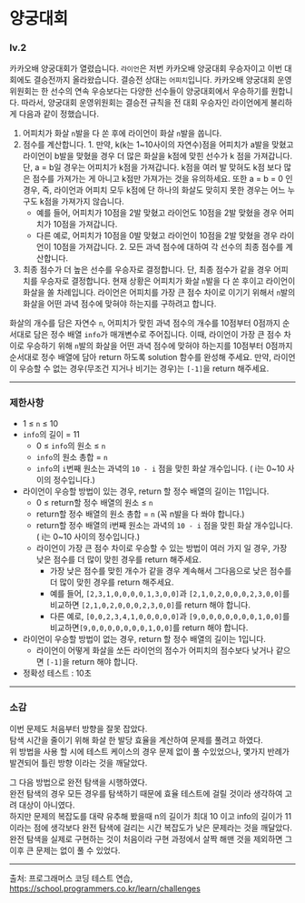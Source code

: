 # 양궁대회
### lv.2
카카오배 양궁대회가 열렸습니다.
`라이언`은 저번 카카오배 양궁대회 우승자이고 이번 대회에도 결승전까지 올라왔습니다. 결승전 상대는 `어피치`입니다.
카카오배 양궁대회 운영위원회는 한 선수의 연속 우승보다는 다양한 선수들이 양궁대회에서 우승하기를 원합니다. 따라서, 양궁대회 운영위원회는 결승전 규칙을 전 대회 우승자인 라이언에게 불리하게 다음과 같이 정했습니다.

  1. 어피치가 화살 `n`발을 다 쏜 후에 라이언이 화살 `n`발을 쏩니다.
  2. 점수를 계산합니다.
    1. 만약, k(k는 1~10사이의 자연수)점을 어피치가 a발을 맞혔고 라이언이 b발을 맞혔을 경우 더 많은 화살을 k점에 맞힌 선수가 k 점을 가져갑니다. 단, a = b일 경우는 어피치가 k점을 가져갑니다. k점을 여러 발 맞혀도 k점 보다 많은 점수를 가져가는 게 아니고 k점만 가져가는 것을 유의하세요. 또한 a = b = 0 인 경우, 즉, 라이언과 어피치 모두 k점에 단 하나의 화살도 맞히지 못한 경우는 어느 누구도 k점을 가져가지 않습니다.
      * 예를 들어, 어피치가 10점을 2발 맞혔고 라이언도 10점을 2발 맞혔을 경우 어피치가 10점을 가져갑니다.
      * 다른 예로, 어피치가 10점을 0발 맞혔고 라이언이 10점을 2발 맞혔을 경우 라이언이 10점을 가져갑니다.
    2. 모든 과녁 점수에 대하여 각 선수의 최종 점수를 계산합니다.
  3. 최종 점수가 더 높은 선수를 우승자로 결정합니다. 단, 최종 점수가 같을 경우 어피치를 우승자로 결정합니다.
현재 상황은 어피치가 화살 `n`발을 다 쏜 후이고 라이언이 화살을 쏠 차례입니다.
라이언은 어피치를 가장 큰 점수 차이로 이기기 위해서 `n`발의 화살을 어떤 과녁 점수에 맞혀야 하는지를 구하려고 합니다.

화살의 개수를 담은 자연수 `n`, 어피치가 맞힌 과녁 점수의 개수를 10점부터 0점까지 순서대로 담은 정수 배열 `info`가 매개변수로 주어집니다. 이때, 라이언이 가장 큰 점수 차이로 우승하기 위해 `n`발의 화살을 어떤 과녁 점수에 맞혀야 하는지를 10점부터 0점까지 순서대로 정수 배열에 담아 return 하도록 solution 함수를 완성해 주세요. 만약, 라이언이 우승할 수 없는 경우(무조건 지거나 비기는 경우)는 `[-1]`을 return 해주세요.
- - -
### 제한사항
* 1 ≤ `n` ≤ 10
* `info`의 길이 = 11
  * 0 ≤ `info`의 원소 ≤ `n`
  * `info`의 원소 총합 = `n`
  * `info`의 `i`번째 원소는 과녁의 `10 - i` 점을 맞힌 화살 개수입니다. ( i는 0~10 사이의 정수입니다.)
* 라이언이 우승할 방법이 있는 경우, return 할 정수 배열의 길이는 11입니다.
  * 0 ≤ return할 정수 배열의 원소 ≤ `n`
  * return할 정수 배열의 원소 총합 = `n` (꼭 n발을 다 쏴야 합니다.)
  * return할 정수 배열의 i번째 원소는 과녁의 `10 - i` 점을 맞힌 화살 개수입니다. ( i는 0~10 사이의 정수입니다.)
  * 라이언이 가장 큰 점수 차이로 우승할 수 있는 방법이 여러 가지 일 경우, 가장 낮은 점수를 더 많이 맞힌 경우를 return 해주세요.
    * 가장 낮은 점수를 맞힌 개수가 같을 경우 계속해서 그다음으로 낮은 점수를 더 많이 맞힌 경우를 return 해주세요.
    * 예를 들어, `[2,3,1,0,0,0,0,1,3,0,0]`과 `[2,1,0,2,0,0,0,2,3,0,0]`를 비교하면 `[2,1,0,2,0,0,0,2,3,0,0]`를 return 해야 합니다.
    * 다른 예로, `[0,0,2,3,4,1,0,0,0,0,0]`과 `[9,0,0,0,0,0,0,0,1,0,0]`를 비교하면`[9,0,0,0,0,0,0,0,1,0,0]`를 return 해야 합니다.
* 라이언이 우승할 방법이 없는 경우, return 할 정수 배열의 길이는 1입니다.
  * 라이언이 어떻게 화살을 쏘든 라이언의 점수가 어피치의 점수보다 낮거나 같으면 `[-1]`을 return 해야 합니다.
* 정확성 테스트 : 10초
- - - 
### 소감
이번 문제도 처음부터 방향을 잘못 잡았다.   
탐색 시간을 줄이기 위해 화살 한 발당 효율을 계산하여 문제를 풀려고 하였다.   
위 방법을 사용 할 시에 테스트 케이스의 경우 문제 없이 풀 수있었으나, 몇가지 반례가 발견되어 틀린 방향 이라는 것을 깨달았다.   
   
그 다음 방법으로 완전 탐색을 시행하였다.   
완전 탐색의 경우 모든 경우를 탐색하기 때문에 효율 테스트에 걸릴 것이라 생각하여 고려 대상이 아니였다.   
하지만 문제의 복잡도를 대략 유추해 봤을때 n의 길이가 최대 10 이고 info의 길이가 11 이라는 점에 생각보다 완전 탐색에 걸리는 시간 복잡도가 낮은 문제라는 것을 깨달았다.   
완전 탐색을 실제로 구현하는 것이 처음이라 구현 과정에서 살짝 해맨 것을 제외하면 그 이후 큰 문제는 없이 풀 수 있었다.
- - -
출처: 프로그래머스 코딩 테스트 연습, https://school.programmers.co.kr/learn/challenges
